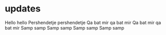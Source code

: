 # updates
Hello hello 
Pershendetje pershendetje 
Qa bat mir qa bat mir
Qa bat mir qa bat mir
Samp samp
Samp samp 
Samp samp
Samp samp
